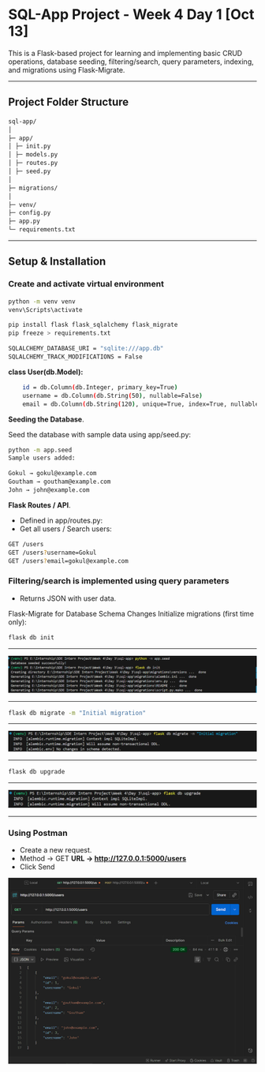 # SQL-App Project - Week 4 Day 1 [Oct 13]

This is a Flask-based project for learning and implementing basic CRUD operations, database seeding, filtering/search, query parameters, indexing, and migrations using Flask-Migrate.

---

## **Project Folder Structure**

```bash
sql-app/
│
├─ app/
│ ├─ init.py
│ ├─ models.py
│ ├─ routes.py
│ ├─ seed.py
│
├─ migrations/
│
├─ venv/
├─ config.py
├─ app.py
└─ requirements.txt
```

---

## **Setup & Installation**

### **Create and activate virtual environment**

```bash
python -m venv venv
venv\Scripts\activate
```

```bash
pip install flask flask_sqlalchemy flask_migrate
pip freeze > requirements.txt
```

```bash
SQLALCHEMY_DATABASE_URI = "sqlite:///app.db"
SQLALCHEMY_TRACK_MODIFICATIONS = False
```

**class User(db.Model):**

```bash
    id = db.Column(db.Integer, primary_key=True)
    username = db.Column(db.String(50), nullable=False)
    email = db.Column(db.String(120), unique=True, index=True, nullable=False)
```

**Seeding the Database**.

Seed the database with sample data using app/seed.py:

```bash
python -m app.seed
Sample users added:
```

```bash
Gokul → gokul@example.com
Goutham → goutham@example.com
John → john@example.com
```

**Flask Routes / API**.

- Defined in app/routes.py:
- Get all users / Search users:

```bash
GET /users
GET /users?username=Gokul
GET /users?email=gokul@example.com
```

### Filtering/search is implemented using query parameters

- Returns JSON with user data.

Flask-Migrate for Database Schema Changes
Initialize migrations (first time only):

```bash
flask db init
```

---
![screenshot1](./Image/img2.PNG)

---

```bash
flask db migrate -m "Initial migration"
```

---
![screenshot1](./Image/img3.PNG)

---

```bash
flask db upgrade
```

---
![screenshot1](./Image/img4.PNG)

---

### Using Postman

- Create a new request.
- Method → GET
**URL → <http://127.0.0.1:5000/users>**
- Click Send

![screenshot1](./Image/img1.PNG)
